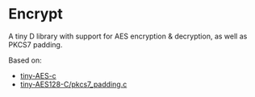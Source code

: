 # Encrypt

A tiny D library with support for AES encryption & decryption, as well as PKCS7 padding.

Based on:
* [tiny-AES-c](https://github.com/kokke/tiny-AES-c)
* [tiny-AES128-C/pkcs7_padding.c](https://github.com/bonybrown/tiny-AES128-C/blob/master/pkcs7_padding.c)
